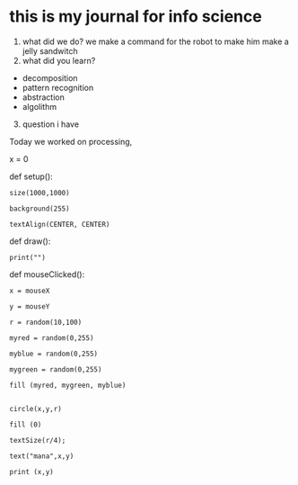 # this is my journal for info science

1. what did we do?
we make a command for the robot to make him make a jelly sandwitch 
2. what did you learn?
- decomposition 
- pattern recognition
- abstraction
- algolithm
3. question i have

Today we worked on processing,

x = 0

def setup():

    size(1000,1000)
    
    background(255)
    
    textAlign(CENTER, CENTER)

def draw():

    print("")
    
def mouseClicked():

    x = mouseX
    
    y = mouseY
    
    r = random(10,100)
    
    myred = random(0,255)
    
    myblue = random(0,255)
    
    mygreen = random(0,255)
    
    fill (myred, mygreen, myblue)
    
    
    circle(x,y,r)
    
    fill (0)
    
    textSize(r/4);
    
    text("mana",x,y)
    
    print (x,y)
